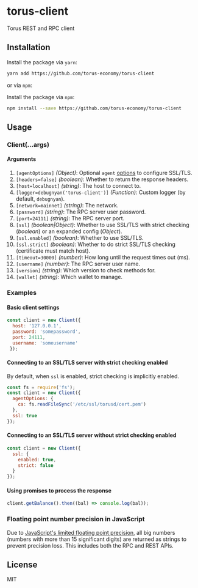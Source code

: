 # torus-client
Torus REST and RPC client

## Installation

Install the package via `yarn`:

```sh
yarn add https://github.com/torus-economy/torus-client
```

or via `npm`:

Install the package via `npm`:

```sh
npm install --save https://github.com/torus-economy/torus-client
```

## Usage
### Client(...args)
#### Arguments
1. `[agentOptions]` _(Object)_: Optional `agent` [options](https://github.com/request/request#using-optionsagentoptions) to configure SSL/TLS.
2. `[headers=false]` _(boolean)_: Whether to return the response headers.
3. `[host=localhost]` _(string)_: The host to connect to.
4. `[logger=debugnyan('torus-client')]` _(Function)_: Custom logger (by default, `debugnyan`).
5. `[network=mainnet]` _(string)_: The network.
6. `[password]` _(string)_: The RPC server user password.
7. `[port=24111]` _(string)_: The RPC server port.
8. `[ssl]` _(boolean|Object)_: Whether to use SSL/TLS with strict checking (_boolean_) or an expanded config (_Object_).
9. `[ssl.enabled]` _(boolean)_: Whether to use SSL/TLS.
10. `[ssl.strict]` _(boolean)_: Whether to do strict SSL/TLS checking (certificate must match host).
11. `[timeout=30000]` _(number)_: How long until the request times out (ms).
12. `[username]` _(number)_: The RPC server user name.
13. `[version]` _(string)_: Which version to check methods for.
14. `[wallet]` _(string)_: Which wallet to manage.

### Examples

#### Basic client settings

```js
const client = new Client({
  host: '127.0.0.1',
  password: 'somepassword',
  port: 24111,
  username: 'someusername'
 });
```

#### Connecting to an SSL/TLS server with strict checking enabled
By default, when `ssl` is enabled, strict checking is implicitly enabled.

```js
const fs = require('fs');
const client = new Client({
  agentOptions: {
    ca: fs.readFileSync('/etc/ssl/torusd/cert.pem')
  },
  ssl: true
});
```

#### Connecting to an SSL/TLS server without strict checking enabled

```js
const client = new Client({
  ssl: {
    enabled: true,
    strict: false
  }
});
```

#### Using promises to process the response

```js
client.getBalance().then((bal) => console.log(bal));
```

### Floating point number precision in JavaScript

Due to [JavaScript's limited floating point precision](http://floating-point-gui.de/), all big numbers (numbers with more than 15 significant digits) are returned as strings to prevent precision loss. This includes both the RPC and REST APIs.

## License
MIT
